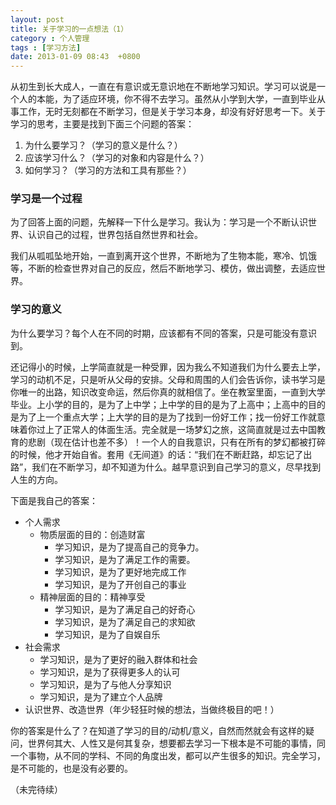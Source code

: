 ```yaml
---
layout: post
title: 关于学习的一点想法（1）
category : 个人管理
tags : [学习方法]
date: 2013-01-09 08:43  +0800
---
```


从初生到长大成人，一直在有意识或无意识地在不断地学习知识。学习可以说是一个人的本能，为了适应环境，你不得不去学习。虽然从小学到大学，一直到毕业从事工作，无时无刻都在不断学习，但是关于学习本身，却没有好好思考一下。关于学习的思考，主要是找到下面三个问题的答案：

1. 为什么要学习？（学习的意义是什么？）   
2. 应该学习什么？（学习的对象和内容是什么？）  
3. 如何学习？（学习的方法和工具有那些？）  

### 学习是一个过程

为了回答上面的问题，先解释一下什么是学习。我认为：学习是一个不断认识世界、认识自己的过程，世界包括自然世界和社会。

我们从呱呱坠地开始，一直到离开这个世界，不断地为了生物本能，寒冷、饥饿等，不断的检查世界对自己的反应，然后不断地学习、模仿，做出调整，去适应世界。

### 学习的意义

为什么要学习？每个人在不同的时期，应该都有不同的答案，只是可能没有意识到。

还记得小的时候，上学简直就是一种受罪，因为我么不知道我们为什么要去上学，学习的动机不足，只是听从父母的安排。父母和周围的人们会告诉你，读书学习是你唯一的出路，知识改变命运，然后你真的就相信了。坐在教室里面，一直到大学毕业。上小学的目的，是为了上中学；上中学的目的是为了上高中；上高中的目的是为了上一个重点大学；上大学的目的是为了找到一份好工作；找一份好工作就意味着你过上了正常人的体面生活。完全就是一场梦幻之旅，这简直就是过去中国教育的悲剧（现在估计也差不多）！一个人的自我意识，只有在所有的梦幻都被打碎的时候，他才开始自省。套用《无间道》的话：“我们在不断赶路，却忘记了出路”，我们在不断学习，却不知道为什么。越早意识到自己学习的意义，尽早找到人生的方向。

下面是我自己的答案：

* 个人需求   
	* 物质层面的目的：创造财富   
		* 学习知识，是为了提高自己的竞争力。   
		* 学习知识，是为了满足工作的需要。   
		* 学习知识，是为了更好地完成工作   
		* 学习知识，是为了开创自己的事业   
	* 精神层面的目的：精神享受   
		* 学习知识，是为了满足自己的好奇心   
		* 学习知识，是为了满足自己的求知欲   
		* 学习知识，是为了自娱自乐   
* 社会需求   
	* 学习知识，是为了更好的融入群体和社会   
	* 学习知识，是为了获得更多人的认可   
	* 学习知识，是为了与他人分享知识   
	* 学习知识，是为了建立个人品牌   
* 认识世界、改造世界（年少轻狂时候的想法，当做终极目的吧！）   

你的答案是什么了？在知道了学习的目的/动机/意义，自然而然就会有这样的疑问，世界何其大、人性又是何其复杂，想要都去学习一下根本是不可能的事情，同一个事物，从不同的学科、不同的角度出发，都可以产生很多的知识。完全学习，是不可能的，也是没有必要的。

（未完待续）